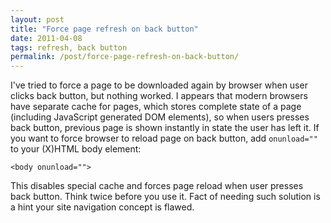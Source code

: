 ```yaml
---
layout: post
title: "Force page refresh on back button"
date: 2011-04-08
tags: refresh, back button
permalink: /post/force-page-refresh-on-back-button/
---
```

I've tried to force a page to be downloaded again by browser when user clicks back button, but nothing worked. I appears that modern browsers have separate cache for pages, which stores complete state of a page (including JavaScript generated DOM elements), so when users presses back button, previous page is shown instantly in state the user has left it. If you want to force browser to reload page on back button, add `onunload=""` to your (X)HTML body element:

    <body onunload="">

This disables special cache and forces page reload when user presses back button. Think twice before you use it. Fact of needing such solution is a hint your site navigation concept is flawed.
